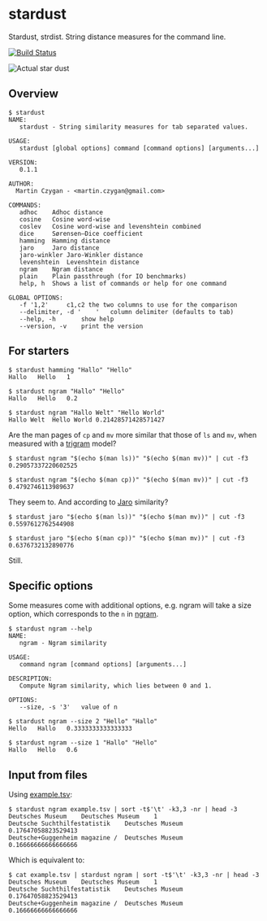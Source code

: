 stardust
========

Stardust, strdist. String distance measures for the command line.

[![Build Status](http://img.shields.io/travis/miku/stardust.svg?style=flat)](https://travis-ci.org/miku/stardust)

![Actual star dust](http://www.jpl.nasa.gov/images/herschel/20120110/pia15254-640.jpg)

Overview
--------

    $ stardust
    NAME:
       stardust - String similarity measures for tab separated values.

    USAGE:
       stardust [global options] command [command options] [arguments...]

    VERSION:
       0.1.1

    AUTHOR:
      Martin Czygan - <martin.czygan@gmail.com>

    COMMANDS:
       adhoc    Adhoc distance
       cosine   Cosine word-wise
       coslev   Cosine word-wise and levenshtein combined
       dice     Sørensen–Dice coefficient
       hamming  Hamming distance
       jaro     Jaro distance
       jaro-winkler Jaro-Winkler distance
       levenshtein  Levenshtein distance
       ngram    Ngram distance
       plain    Plain passthrough (for IO benchmarks)
       help, h  Shows a list of commands or help for one command

    GLOBAL OPTIONS:
       -f '1,2'     c1,c2 the two columns to use for the comparison
       --delimiter, -d '    '   column delimiter (defaults to tab)
       --help, -h       show help
       --version, -v    print the version

For starters
------------

    $ stardust hamming "Hallo" "Hello"
    Hallo   Hello   1

    $ stardust ngram "Hallo" "Hello"
    Hallo   Hello   0.2

    $ stardust ngram "Hallo Welt" "Hello World"
    Hallo Welt  Hello World 0.21428571428571427

Are the man pages of `cp` and `mv` more similar that those of `ls` and `mv`,
when measured with a [trigram](http://en.wikipedia.org/wiki/Trigram) model?

    $ stardust ngram "$(echo $(man ls))" "$(echo $(man mv))" | cut -f3
    0.29057337220602525

    $ stardust ngram "$(echo $(man cp))" "$(echo $(man mv))" | cut -f3
    0.4792746113989637

They seem to. And according to [Jaro](http://en.wikipedia.org/wiki/Jaro%E2%80%93Winkler_distance) similarity?

    $ stardust jaro "$(echo $(man ls))" "$(echo $(man mv))" | cut -f3
    0.5597612762544908

    $ stardust jaro "$(echo $(man cp))" "$(echo $(man mv))" | cut -f3
    0.6376732132890776

Still.

Specific options
----------------

Some measures come with additional options, e.g. ngram will take a size
option, which corresponds to the `n` in [ngram](http://en.wikipedia.org/wiki/N-gram).

    $ stardust ngram --help
    NAME:
       ngram - Ngram similarity

    USAGE:
       command ngram [command options] [arguments...]

    DESCRIPTION:
       Compute Ngram similarity, which lies between 0 and 1.

    OPTIONS:
       --size, -s '3'   value of n

    $ stardust ngram --size 2 "Hello" "Hallo"
    Hello   Hallo   0.3333333333333333

    $ stardust ngram --size 1 "Hallo" "Hello"
    Hallo   Hello   0.6

Input from files
----------------

Using [example.tsv](https://github.com/miku/stardust/blob/7c57b0ba58894b72d1dab400bd09914351725788/example.tsv):

    $ stardust ngram example.tsv | sort -t$'\t' -k3,3 -nr | head -3
    Deutsches Museum    Deutsches Museum    1
    Deutsche Suchthilfestatistik    Deutsches Museum    0.17647058823529413
    Deutsche+Guggenheim magazine /  Deutsches Museum    0.16666666666666666

Which is equivalent to:

    $ cat example.tsv | stardust ngram | sort -t$'\t' -k3,3 -nr | head -3
    Deutsches Museum    Deutsches Museum    1
    Deutsche Suchthilfestatistik    Deutsches Museum    0.17647058823529413
    Deutsche+Guggenheim magazine /  Deutsches Museum    0.16666666666666666
